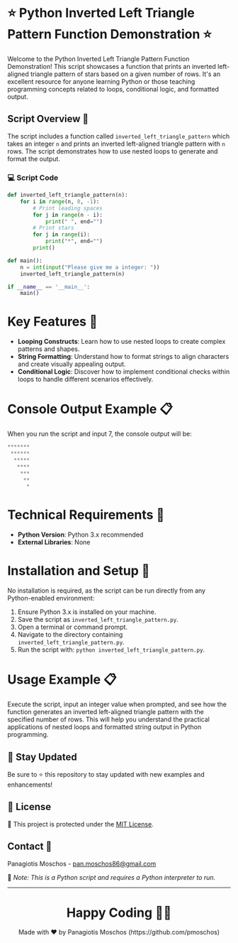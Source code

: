 # ⭐ Python Inverted Left Triangle Pattern Function Demonstration ⭐

Welcome to the Python Inverted Left Triangle Pattern Function Demonstration! This script showcases a function that prints an inverted left-aligned triangle pattern of stars based on a given number of rows. It's an excellent resource for anyone learning Python or those teaching programming concepts related to loops, conditional logic, and formatted output.

## Script Overview 📘

The script includes a function called `inverted_left_triangle_pattern` which takes an integer `n` and prints an inverted left-aligned triangle pattern with `n` rows. The script demonstrates how to use nested loops to generate and format the output.

### :computer: Script Code

```python
def inverted_left_triangle_pattern(n):
    for i in range(n, 0, -1):
        # Print leading spaces
        for j in range(n - i):
            print(" ", end="")
        # Print stars
        for j in range(i):
            print("*", end="")
        print()

def main():
    n = int(input("Please give me a integer: "))
    inverted_left_triangle_pattern(n)

if __name__ == '__main__':
    main()
```

# Key Features 🌟
- **Looping Constructs**: Learn how to use nested loops to create complex patterns and shapes.
- **String Formatting**: Understand how to format strings to align characters and create visually appealing output.
- **Conditional Logic**: Discover how to implement conditional checks within loops to handle different scenarios effectively.

# Console Output Example 📋
When you run the script and input 7, the console output will be:

```python
*******
 ******
  *****
   ****
    ***
     **
      *
```

# Technical Requirements 🔧
- **Python Version**: Python 3.x recommended
- **External Libraries**: None

# Installation and Setup 🚀
No installation is required, as the script can be run directly from any Python-enabled environment:

1. Ensure Python 3.x is installed on your machine.
2. Save the script as `inverted_left_triangle_pattern.py`.
3. Open a terminal or command prompt.
4. Navigate to the directory containing `inverted_left_triangle_pattern.py`.
5. Run the script with: `python inverted_left_triangle_pattern.py`.

# Usage Example 📋
Execute the script, input an integer value when prompted, and see how the function generates an inverted left-aligned triangle pattern with the specified number of rows. This will help you understand the practical applications of nested loops and formatted string output in Python programming.

## 📢 Stay Updated

Be sure to ⭐ this repository to stay updated with new examples and enhancements!

## 📄 License
🔐 This project is protected under the [MIT License](https://mit-license.org/).


## Contact 📧
Panagiotis Moschos - pan.moschos86@gmail.com

🔗 *Note: This is a Python script and requires a Python interpreter to run.*

---
<h1 align=center>Happy Coding 👨‍💻 </h1>

<p align="center">
  Made with ❤️ by Panagiotis Moschos (https://github.com/pmoschos)
</p>